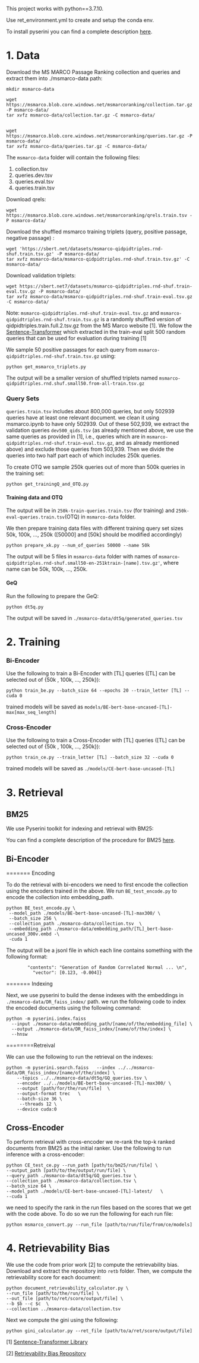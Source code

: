 This project works with python==3.7.10.

Use ret_environment.yml to create and setup the conda env.


To install pyserini you can find a complete description [here](https://github.com/castorini/pyserini).


# 1. Data
Download the MS MARCO Passage Ranking collection and queries and extract them into ./msmarco-data path:

```
mkdir msmarco-data

wget https://msmarco.blob.core.windows.net/msmarcoranking/collection.tar.gz -P msmarco-data/
tar xvfz msmarco-data/collection.tar.gz -C msmarco-data/


wget https://msmarco.blob.core.windows.net/msmarcoranking/queries.tar.gz -P msmarco-data/
tar xvfz msmarco-data/queries.tar.gz -C msmarco-data/
```
The `msmarco-data` folder will contain the following files:

1. collection.tsv
2. queries.dev.tsv
3. queries.eval.tsv
4. queries.train.tsv


Download qrels:

```
wget https://msmarco.blob.core.windows.net/msmarcoranking/qrels.train.tsv -P msmarco-data/
```


Download the shuffled msmarco training triplets (query, positive passage, negative passage) :

```
wget 'https://sbert.net/datasets/msmarco-qidpidtriples.rnd-shuf.train.tsv.gz' -P msmarco-data/
tar xvfz msmarco-data/msmarco-qidpidtriples.rnd-shuf.train.tsv.gz' -C msmarco-data/
```
Download validation triplets:
```
wget https://sbert.net7/datasets/msmarco-qidpidtriples.rnd-shuf.train-eval.tsv.gz -P msmarco-data/
tar xvfz msmarco-data/msmarco-qidpidtriples.rnd-shuf.train-eval.tsv.gz -C msmarco-data/
```
Note:
`msmarco-qidpidtriples.rnd-shuf.train-eval.tsv.gz` and `msmarco-qidpidtriples.rnd-shuf.train.tsv.gz` is a randomly
shuffled version of qidpidtriples.train.full.2.tsv.gz from the MS Marco website [1].
We follow the [Sentence-Transformer](https://github.com/UKPLab/sentence-transformers/blob/master/examples/training/ms_marco/train_cross-encoder_scratch.py) which extracted
in the train-eval split 500 random queries that can be used for evaluation during training [1]

We sample 50 positive passages for each query from `msmarco-qidpidtriples.rnd-shuf.train.tsv.gz` using:
```commandline
python get_msmarco_triplets.py
```
The output will be a smaller version of shuffled triplets named `msmarco-qidpidtriples.rnd.shuf.small50.from-all-train.tsv.gz`
### Query Sets
`queries.train.tsv` includes about 800,000 queries, but only 502939 queries have at least one relevant document.
we clean it using msmarco.ipynb to have only 502939. Out of these 502,939, we extract the validation queries `dev500_qids.tsv` (as already mentioned above, we use the same queries as provided in [1], i.e., queries which are in `msmarco-qidpidtriples.rnd-shuf.train-eval.tsv.gz`, and as already mentioned above)
and exclude those queries from 503,939. Then we divide the queries into two half part each of which includes 250k queries.

To create OTQ we sample 250k queries out of more than 500k queries in the training set:
```commandline
python get_trainingQ_and_OTQ.py
```
#### Training data and OTQ
The output will be in `250k-train-queries.train.tsv` (for training) and `250k-eval-queries.train.tsv`(OTQ) in `msmarco-data` folder.

We then prepare training data files with different training query set sizes 50k, 100k, ..., 250k ([50000] and [50k] should be modified accordingly)
```
python prepare_xk.py --num_of_queries 50000 --name 50k 
```
The output will be 5 files in `msmarco-data` folder with names of `msmarco-qidpidtriples.rnd-shuf.small50-en-251ktrain-[name].tsv.gz'`, where name can be 50k, 100k, ..., 250k.

####  GeQ
Run the following to prepare the GeQ:
```
python dt5q.py
```
The output will be saved in `./msmarco-data/dt5q/generated_queries.tsv`
# 2. Training
### Bi-Encoder
Use the following to train a Bi-Encoder with [TL] queries ([TL] can be selected out of {50k , 100k, ..., 250k}):
```commandline
python train_be.py --batch_size 64 --epochs 20 --train_letter [TL] --cuda 0
```
trained models will be saved as `models/BE-bert-base-uncased-[TL]-max[max_seq_length]`
### Cross-Encoder
Use the following to train a Cross-Encoder with [TL] queries ([TL] can be selected out of {50k , 100k, ..., 250k}):

```commandline
python train_ce.py --train_letter [TL] --batch_size 32 --cuda 0
```

trained models will be saved as `./models/CE-bert-base-uncased-[TL]`

# 3. Retrieval
## BM25
We use Pyserini toolkit for indexing and retrieval with BM25:

You can find a complete description of the procedure for BM25 [here](https://github.com/castorini/pyserini/blob/master/docs/experiments-msmarco-passage.md).

## Bi-Encoder
======= Encoding

To do the retrieval with bi-encoders we need to first encode the collection using the encoders trained in the above.
We run `BE_test_encode.py` to encode the collection into embedding_path.
```
python BE_test_encode.py \
 --model_path ./models/BE-bert-base-uncased-[TL]-max300/ \
 --batch_size 256 \
 --collection_path ./msmarco-data/collection.tsv  \
 --embedding_path ./msmarco-data/embedding_path/[TL]_bert-base-uncased_300v.embd -\
 -cuda 1
```

The output will be a jsonl file in which each line contains something with the following format:
```{"id": "CACM-2636",
        "contents": "Generation of Random Correlated Normal ... \n",
          "vector": [0.123, -0.004]}
```
======= Indexing

Next, we use pyserini to build the dense indexes with the embeddings in `./msmarco-data/DR_faiss_index/` path.
we run the following code to index the encoded documents using the following command:

```
python -m pyserini.index.faiss
  --input ./msmarco-data/embedding_path/[name/of/the/embedding_file] \
  --output ./msmarco-data/DR_faiss_index/[name/of/the/index] \
  --hnsw
 ```

========Retreival

We can use the following to run the retrieval on the indexes:
```
python -m pyserini.search.faiss   --index ../../msmarco-data/DR_faiss_index/[name/of/the/index] \
    --topics ../../msmarco-data/dt5q/GQ_queries.tsv \
    --encoder ../../models/BE-bert-base-uncased-[TL]-max300/ \
    --output [path/for/the/run/file]  \
    --output-format trec   \
    --batch-size 36 \
     --threads 12 \
    --device cuda:0
```

## Cross-Encoder
To perform retrieval with cross-encoder we re-rank the top-k ranked documents from BM25 as the initial ranker.
Use the following to run inference with a cross-encoder:
```
python CE_test_ce.py --run_path [path/to/bm25/run/file] \
--output_path [path/to/the/output/run/file] \
--query_path ./msmarco-data/dt5q/GQ_queries.tsv \
--collection_path ./msmarco-data/collection.tsv \
--batch_size 64 \
--model_path ./models/CE-bert-base-uncased-[TL]-latest/   \
--cuda 1
```

we need to specify the rank in the run files based on the scores that we get with the code above. To do so we run the following for each run file:

```
python msmarco_convert.py --run_file [path/to/run/file/from/ce/models] 
```
# 4. Retrievability Bias

We use the code from prior work [2] to compute the retrievability bias.
Download and extract the repository into `retb` folder.
Then, we compute the retrievability score for each document:
```
python document_retrievability_calculator.py \
--run_file [path/to/the/run/file] \
--out_file [path/to/ret/score/output/file] \
--b $b --c $c  \
--collection ../msmarco-data/collection.tsv 
```

Next we compute the gini using the following:
```
python gini_calculator.py --ret_file [path/to/a/ret/score/output/file]
```


[1] [Sentence-Transformer Library](https://www.sbert.net/)

[2] [Retrievability Bias Repository](https://github.com/leifos/retrievability)
